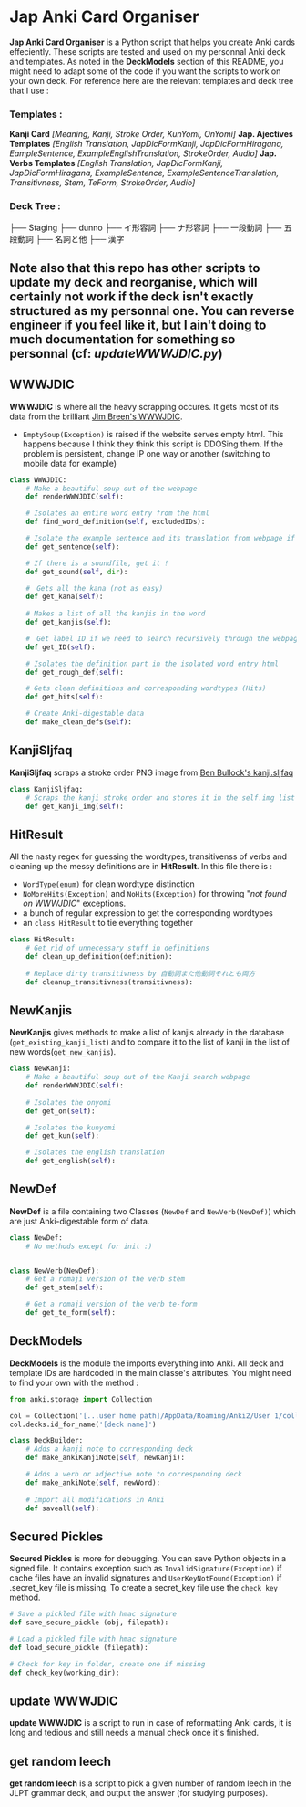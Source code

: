 # Jap Anki Card Organiser

**Jap Anki Card Organiser** is a Python script that helps you create Anki cards effeciently.
These scripts are tested and used on my personnal Anki deck and templates. As noted in the **DeckModels** section of this README, you might need to adapt some of the code if you want the scripts to work on your own deck. For reference here are the relevant templates and deck tree that I use :

### Templates :

**Kanji Card** *[Meaning, Kanji, Stroke Order, KunYomi, OnYomi]*
**Jap. Ajectives Templates** *[English Translation, JapDicFormKanji, JapDicFormHiragana, EampleSentence, ExampleEnglishTranslation, StrokeOrder, Audio]*
**Jap. Verbs Templates** *[English Translation, JapDicFormKanji, JapDicFormHiragana, ExampleSentence, ExampleSentenceTranslation, Transitivness, Stem, TeForm, StrokeOrder, Audio]*

### Deck Tree : 
├── Staging
   ├── dunno
   ├── イ形容詞
   ├── ナ形容詞
   ├── 一段動詞
   ├── 五段動詞
   ├── 名詞と他
   ├── 漢字

Note also that this repo has other scripts to update my deck and reorganise, which will certainly not work if the deck isn't exactly structured as my personnal one. You can reverse engineer if you feel like it, but I ain't doing to much documentation for something so personnal (cf: *updateWWWJDIC.py*)
---

## WWWJDIC

**WWWJDIC** is where all the heavy scrapping occures. It gets most of its data from the brilliant [Jim Breen's WWWJDIC](https://www.edrdg.org/cgi-bin/wwwjdic/wwwjdic?1C).

- `EmptySoup(Exception)` is raised if the website serves empty html. This happens because I think they think this script is DDOSing them. If the problem is persistent, change IP one way or another (switching to mobile data for example)

```python
class WWWJDIC:
    # Make a beautiful soup out of the webpage
    def renderWWWJDIC(self):

    # Isolates an entire word entry from the html
    def find_word_definition(self, excludedIDs):

    # Isolate the example sentence and its translation from webpage if any
    def get_sentence(self):

    # If there is a soundfile, get it !
    def get_sound(self, dir):

    #　Gets all the kana (not as easy)
    def get_kana(self):
          
    # Makes a list of all the kanjis in the word
    def get_kanjis(self):

    #　Get label ID if we need to search recursively through the webpage (needs more testing)
    def get_ID(self):

    # Isolates the definition part in the isolated word entry html
    def get_rough_def(self):

    # Gets clean definitions and corresponding wordtypes (Hits)
    def get_hits(self):

    # Create Anki-digestable data
    def make_clean_defs(self):
```

## KanjiSljfaq

**KanjiSljfaq** scraps a stroke order PNG image from [Ben Bullock's kanji.sljfaq](https://kanji.sljfaq.org/kanjivg.html)

```python
class KanjiSljfaq:
    # Scraps the kanji stroke order and stores it in the self.img list
    def get_kanji_img(self):
```

## HitResult

All the nasty regex for guessing the wordtypes, transitivenss of verbs and cleaning up the messy definitions are in **HitResult**.
In this file there is :

- `WordType(enum)` for clean wordtype distinction
- `NoMoreHits(Exception)` and `NoHits(Exception)` for throwing "*not found on WWWJDIC*" exceptions.
- a bunch of regular expression to get the corresponding wordtypes
- an `class HitResult` to tie everything together

```python
class HitResult:
    # Get rid of unnecessary stuff in definitions
    def clean_up_definition(definition):
    
    # Replace dirty transitivness by 自動詞また他動詞それとも両方
    def cleanup_transitivness(transitivness):
```

## NewKanjis

**NewKanjis** gives methods to make a list of kanjis already in the database (`get_existing_kanji_list`) and to compare it to the list of kanji in the list of new words(`get_new_kanjis`).

```python
class NewKanji:
    # Make a beautiful soup out of the Kanji search webpage
    def renderWWWJDIC(self):
    
    # Isolates the onyomi
    def get_on(self):

    # Isolates the kunyomi
    def get_kun(self):

    # Isolates the english translation
    def get_english(self):
```

## NewDef

**NewDef** is a file containing two Classes (`NewDef` and `NewVerb(NewDef)`) which are just Anki-digestable form of data.

```python
class NewDef:
    # No methods except for init :)


class NewVerb(NewDef):
    # Get a romaji version of the verb stem
    def get_stem(self):

    # Get a romaji version of the verb te-form
    def get_te_form(self):
```

## DeckModels

**DeckModels** is the module the imports everything into Anki. All deck and template IDs are hardcoded in the main classe's attributes. You might need to find your own with the method :

```python
from anki.storage import Collection

col = Collection('[...user home path]/AppData/Roaming/Anki2/User 1/collection.anki2')
col.decks.id_for_name('[deck name]')
```

```python
class DeckBuilder:
    # Adds a kanji note to corresponding deck
    def make_ankiKanjiNote(self, newKanji):

    # Adds a verb or adjective note to corresponding deck
    def make_ankiNote(self, newWord):
    
    # Import all modifications in Anki
    def saveall(self):
```

## Secured Pickles

**Secured Pickles** is more for debugging. You can save Python objects in a signed file. It contains exception such as `InvalidSignature(Exception)` if cache files have an invalid signatures and `UserKeyNotFound(Exception)` if .secret_key file is missing. To create a secret_key file use the `check_key` method.

```python
# Save a pickled file with hmac signature
def save_secure_pickle (obj, filepath):

# Load a pickled file with hmac signature
def load_secure_pickle (filepath):

# Check for key in folder, create one if missing
def check_key(working_dir):
```

## update WWWJDIC

**update WWWJDIC** is a script to run in case of reformatting Anki cards, it is long and tedious and still needs a manual check once it's finished.



## get random leech

**get random leech** is a script to pick a given number of random leech in the JLPT grammar deck, and output the answer (for studying purposes).